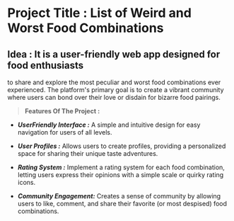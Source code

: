 # Project Title : List of Weird and Worst Food Combinations 




## Idea : It is a user-friendly web app designed for food enthusiasts
 to share and explore the most peculiar and worst food combinations ever experienced. The platform's primary goal is to 
 create a vibrant community where users can bond over their love or disdain for bizarre food pairings.



> **Features Of The Project :** 

- ***UserFriendly Interface :*** A simple and intuitive design for easy navigation for users of all levels.

- ***User Profiles :*** Allows users to create profiles, providing a personalized space for sharing their unique taste adventures.

- ***Rating System :*** Implement a rating system for each food combination, letting users express their opinions with a simple 
scale or quirky rating icons.

- ***Community Engagement:*** Creates a sense of community by allowing users to like, comment, and share their favorite (or most despised) food combinations.